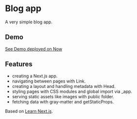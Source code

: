 # Blog app

A very simple blog app.

## Demo

[See Demo deployed on Now]()

## Features

- creating a Next.js app.
- navigating between pages with Link.
- creating a layout and handling metadata with Head.
- styling pages with CSS modules and global import via \_app.
- serving static assets like images with public folder.
- fetching data with gray-matter and getStaticProps.

Based on [Learn Next.js](https://nextjs.org/learn).
